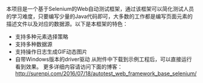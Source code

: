 本项目是一个基于Selenium的Web自动测试框架，通过该框架可以简化测试人员的学习难度，只要编写少量的Java代码即可，大多数的工作都是编写页面元素的描述文件以及对应的数据源。以下是本框架的特色：
- 支持多种元素选择策略
- 支持多种数据源
- 支持操作日志生成GIF动态图片
- 自带Windows版本的driver驱动
从附件中下载到示例工程后，可以直接运行看到效果。
更多详细内容请访问下面的博客：
http://surenpi.com/2016/07/18/autotest_web_framework_base_selenium/